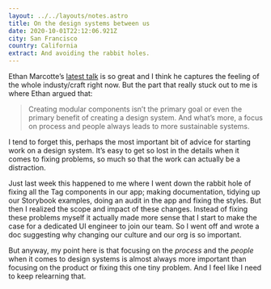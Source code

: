```yaml
---
layout: ../../layouts/notes.astro
title: On the design systems between us
date: 2020-10-01T22:12:06.921Z
city: San Francisco
country: California
extract: And avoiding the rabbit holes.
---
```


Ethan Marcotte’s [latest talk](https://youtu.be/7bAETIw8lA0?t=985) is so great and I think he captures the feeling of the whole industy/craft right now. But the part that really stuck out to me is where Ethan argued that:

> Creating modular components isn’t the primary goal or even the primary benefit of creating a design system. And what’s more, a focus on process and people always leads to more sustainable systems.

I tend to forget this, perhaps the most important bit of advice for starting work on a design system. It’s easy to get so lost in the details when it comes to fixing problems, so much so that the work can actually be a distraction.

Just last week this happened to me where I went down the rabbit hole of fixing all the Tag components in our app; making documentation, tidying up our Storybook examples, doing an audit in the app and fixing the styles. But then I realized the scope and impact of these changes. Instead of fixing these problems myself it actually made more sense that I start to make the case for a dedicated UI engineer to join our team. So I went off and wrote a doc suggesting why changing our culture and our org is so important.

But anyway, my point here is that focusing on the _process_ and the _people_ when it comes to design systems is almost always more important than focusing on the product or fixing this one tiny problem. And I feel like I need to keep relearning that.
